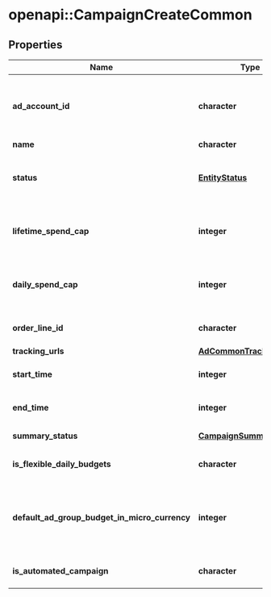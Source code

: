# openapi::CampaignCreateCommon


## Properties
Name | Type | Description | Notes
------------ | ------------- | ------------- | -------------
**ad_account_id** | **character** | Campaign&#39;s Advertiser ID. If you want to create a campaign in a Business Account shared account you need to specify the Business Access advertiser ID in both the query path param as well as the request body schema. | [optional] [Pattern: ^\\d+$] 
**name** | **character** | Campaign name. | [optional] 
**status** | [**EntityStatus**](EntityStatus.md) |  | [optional] [default to &quot;ACTIVE&quot;] [Enum: ] 
**lifetime_spend_cap** | **integer** | Campaign total spending cap. Required for Campaign Budget Optimization (CBO) campaigns. This and \&quot;daily_spend_cap\&quot; cannot be set at the same time. | [optional] 
**daily_spend_cap** | **integer** | Campaign daily spending cap. Required for Campaign Budget Optimization (CBO) campaigns. This and \&quot;lifetime_spend_cap\&quot; cannot be set at the same time. | [optional] 
**order_line_id** | **character** | Order line ID that appears on the invoice. | [optional] [Pattern: ^\\d+$] 
**tracking_urls** | [**AdCommonTrackingUrls**](AdCommon_tracking_urls.md) |  | [optional] 
**start_time** | **integer** | Campaign start time. Unix timestamp in seconds. Only used for Campaign Budget Optimization (CBO) campaigns. | [optional] 
**end_time** | **integer** | Campaign end time. Unix timestamp in seconds. Only used for Campaign Budget Optimization (CBO) campaigns. | [optional] 
**summary_status** | [**CampaignSummaryStatus**](CampaignSummaryStatus.md) |  | [optional] [Enum: ] 
**is_flexible_daily_budgets** | **character** | Determine if a campaign has flexible daily budgets setup. | [optional] [default to FALSE] 
**default_ad_group_budget_in_micro_currency** | **integer** | When transitioning from campaign budget optimization to non-campaign budget optimization, the default_ad_group_budget_in_micro_currency will propagate to each child ad groups daily budget. Unit is micro currency of the associated advertiser account. | [optional] 
**is_automated_campaign** | **character** | Specifies whether the campaign was created in the automated campaign flow | [optional] [default to FALSE] 


